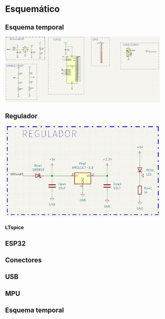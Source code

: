 # Esquemático

## Esquema temporal

![](https://github.com/edcorreamo/Mocap/blob/main/imagenes/EsquematicoTempo.JPG "width=100")

## Regulador

![](https://github.com/edcorreamo/Mocap/blob/main/imagenes/Regulador.JPG "width=70")

### LTspice

## ESP32

## Conectores

## USB

## MPU

## Esquema temporal

